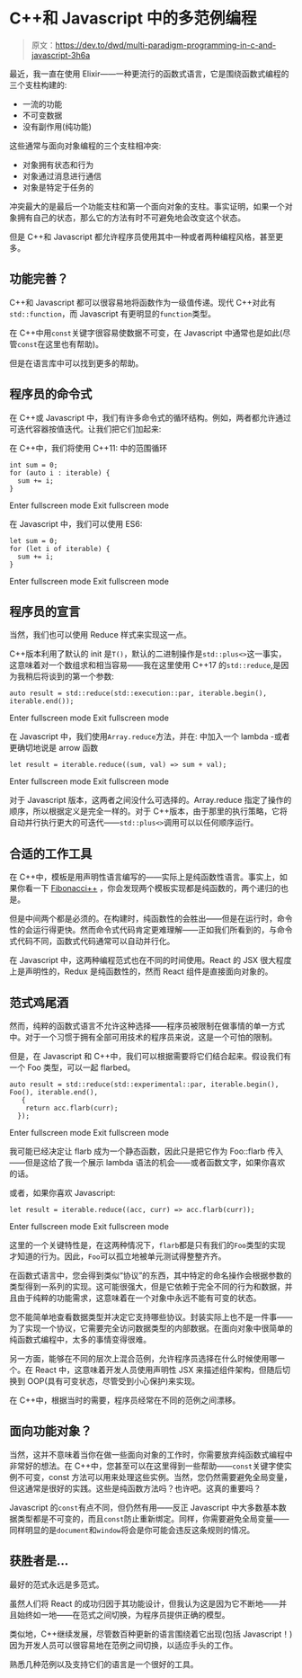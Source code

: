 # C++和 Javascript 中的多范例编程

> 原文：<https://dev.to/dwd/multi-paradigm-programming-in-c-and-javascript-3h6a>

最近，我一直在使用 Elixir——一种更流行的函数式语言，它是围绕函数式编程的三个支柱构建的:

*   一流的功能
*   不可变数据
*   没有副作用(纯功能)

这些通常与面向对象编程的三个支柱相冲突:

*   对象拥有状态和行为
*   对象通过消息进行通信
*   对象是特定于任务的

冲突最大的是最后一个功能支柱和第一个面向对象的支柱。事实证明，如果一个对象拥有自己的状态，那么它的方法有时不可避免地会改变这个状态。

但是 C++和 Javascript 都允许程序员使用其中一种或者两种编程风格，甚至更多。

## 功能完善？

C++和 Javascript 都可以很容易地将函数作为一级值传递。现代 C++对此有`std::function`，而 Javascript 有更明显的`function`类型。

在 C++中用`const`关键字很容易使数据不可变，在 Javascript 中通常也是如此(尽管`const`在这里也有帮助)。

但是在语言库中可以找到更多的帮助。

## 程序员的命令式

在 C++或 Javascript 中，我们有许多命令式的循环结构。例如，两者都允许通过可迭代容器按值迭代。让我们把它们加起来:

在 C++中，我们将使用 C++11:
中的范围循环

```
int sum = 0;
for (auto i : iterable) {
  sum += i;
} 
```

Enter fullscreen mode Exit fullscreen mode

在 Javascript 中，我们可以使用 ES6:

```
let sum = 0;
for (let i of iterable) {
  sum += i;
} 
```

Enter fullscreen mode Exit fullscreen mode

## 程序员的宣言

当然，我们也可以使用 Reduce 样式来实现这一点。

C++版本利用了默认的 init 是`T()`，默认的二进制操作是`std::plus<>`这一事实，这意味着对一个数组求和相当容易——我在这里使用 C++17 的`std::reduce`,是因为我稍后将谈到的第一个参数:

```
auto result = std::reduce(std::execution::par, iterable.begin(), iterable.end()); 
```

Enter fullscreen mode Exit fullscreen mode

在 Javascript 中，我们使用`Array.reduce`方法，并在:
中加入一个 lambda -或者更确切地说是 arrow 函数

```
let result = iterable.reduce((sum, val) => sum + val); 
```

Enter fullscreen mode Exit fullscreen mode

对于 Javascript 版本，这两者之间没什么可选择的。Array.reduce 指定了操作的顺序，所以根据定义是完全一样的。对于 C++版本，由于那里的执行策略，它将自动并行执行更大的可迭代——`std::plus<>`调用可以以任何顺序运行。

## 合适的工作工具

在 C++中，模板是用声明性语言编写的——实际上是纯函数性语言。事实上，如果你看一下 [Fibonacci++](https://dev.to/dwd/fibonacci-3cak) ，你会发现两个模板实现都是纯函数的，两个递归的也是。

但是中间两个都是必须的。在构建时，纯函数性的会胜出——但是在运行时，命令性的会运行得更快。然而命令式代码肯定更难理解——正如我们所看到的，与命令式代码不同，函数式代码通常可以自动并行化。

在 Javascript 中，这两种编程范式也在不同的时间使用。React 的 JSX 很大程度上是声明性的，Redux 是纯函数性的，然而 React 组件是直接面向对象的。

## 范式鸡尾酒

然而，纯粹的函数式语言不允许这种选择——程序员被限制在做事情的单一方式中。对于一个习惯于拥有全部可用技术的程序员来说，这是一个可怕的限制。

但是，在 Javascript 和 C++中，我们可以根据需要将它们结合起来。假设我们有一个 Foo 类型，可以一起 flarbed。

```
auto result = std::reduce(std::experimental::par, iterable.begin(), Foo(), iterable.end(),
   {
    return acc.flarb(curr);
  }); 
```

Enter fullscreen mode Exit fullscreen mode

我可能已经决定让 flarb 成为一个静态函数，因此只是把它作为 Foo::flarb 传入——但是这给了我一个展示 lambda 语法的机会——或者函数文字，如果你喜欢的话。

或者，如果你喜欢 Javascript:

```
let result = iterable.reduce((acc, curr) => acc.flarb(curr)); 
```

Enter fullscreen mode Exit fullscreen mode

这里的一个关键特性是，在这两种情况下，`flarb`都是只有我们的`Foo`类型的实现才知道的行为。因此，`Foo`可以孤立地被单元测试得整整齐齐。

在函数式语言中，您会得到类似“协议”的东西，其中特定的命名操作会根据参数的类型得到一系列的实现。这可能很强大，但是它依赖于完全不同的行为和数据，并且由于纯粹的功能需求，这意味着在一个对象中永远不能有可变的状态。

您不能简单地查看数据类型并决定它支持哪些协议。封装实际上也不是一件事——为了实现一个协议，它需要完全访问数据类型的内部数据。在面向对象中很简单的纯函数式编程中，太多的事情变得很难。

另一方面，能够在不同的层次上混合范例，允许程序员选择在什么时候使用哪一个。在 React 中，这意味着开发人员使用声明性 JSX 来描述组件架构，但随后切换到 OOP(具有可变状态，尽管受到小心保护)来实现。

在 C++中，根据当时的需要，程序员经常在不同的范例之间漂移。

## 面向功能对象？

当然，这并不意味着当你在做一些面向对象的工作时，你需要放弃纯函数式编程中非常好的想法。在 C++中，您甚至可以在这里得到一些帮助——`const`关键字使实例不可变，const 方法可以用来处理这些实例。当然，您仍然需要避免全局变量，但这通常是很好的实践。这些是纯函数方法吗？也许吧。这真的重要吗？

Javascript 的`const`有点不同，但仍然有用——反正 Javascript 中大多数基本数据类型都是不可变的，而且`const`防止重新绑定。同样，你需要避免全局变量——同样明显的是`document`和`window`将会是你可能会违反这条规则的情况。

## 获胜者是...

最好的范式永远是多范式。

虽然人们将 React 的成功归因于其功能设计，但我认为这是因为它不断地——并且始终如一地——在范式之间切换，为程序员提供正确的模型。

类似地，C++继续发展，尽管数百种更新的语言围绕着它出现(包括 Javascript！)因为开发人员可以很容易地在范例之间切换，以适应手头的工作。

熟悉几种范例以及支持它们的语言是一个很好的工具。